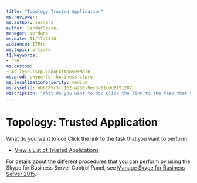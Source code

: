 ```yaml
---
title: "Topology Trusted Application"
ms.reviewer: 
ms.author: serdars
author: SerdarSoysal
manager: serdars
ms.date: 11/17/2018
audience: ITPro
ms.topic: article
f1.keywords:
- CSH
ms.custom:
- ms.lync.lscp.TopoExtAppSvrMain
ms.prod: skype-for-business-itpro
ms.localizationpriority: medium
ms.assetid: eb6185c3-c162-4250-9ec3-11cdd8191287
description: "What do you want to do? Click the link to the task that you want to perform."
---
```


# Topology: Trusted Application

What do you want to do? Click the link to the task that you want to perform.

- [View a List of Trusted Applications](/previous-versions/office/lync-server-2013/lync-server-2013-view-a-list-of-trusted-applications)

For details about the different procedures that you can perform by using the Skype for Business Server Control Panel, see [Manage Skype for Business Server 2015](../../manage/manage.md).